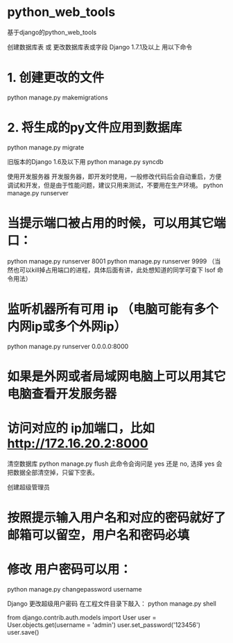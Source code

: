 # python_web_tools
基于django的python_web_tools


创建数据库表 或 更改数据库表或字段
Django 1.7.1及以上 用以下命令
# 1. 创建更改的文件
python manage.py makemigrations
# 2. 将生成的py文件应用到数据库
python manage.py migrate

旧版本的Django 1.6及以下用
python manage.py syncdb


使用开发服务器
开发服务器，即开发时使用，一般修改代码后会自动重启，方便调试和开发，但是由于性能问题，建议只用来测试，不要用在生产环境。
python manage.py runserver
 
# 当提示端口被占用的时候，可以用其它端口：
python manage.py runserver 8001
python manage.py runserver 9999
（当然也可以kill掉占用端口的进程，具体后面有讲，此处想知道的同学可查下 lsof 命令用法）
 
# 监听机器所有可用 ip （电脑可能有多个内网ip或多个外网ip）
python manage.py runserver 0.0.0.0:8000
# 如果是外网或者局域网电脑上可以用其它电脑查看开发服务器
# 访问对应的 ip加端口，比如 http://172.16.20.2:8000

清空数据库
python manage.py flush
此命令会询问是 yes 还是 no, 选择 yes 会把数据全部清空掉，只留下空表。


创建超级管理员




# 按照提示输入用户名和对应的密码就好了邮箱可以留空，用户名和密码必填
# 修改 用户密码可以用：
python manage.py changepassword username


Django 更改超级用户密码
在工程文件目录下敲入：
python manage.py shell

from django.contrib.auth.models import User
user = User.objects.get(username = 'admin')
user.set_password('123456')
user.save()
